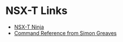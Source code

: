 # NSX-T Links
- [NSX-T Ninja](https://nsx.ninja/index.php/Main_Page)
- [Command Reference from Simon Greaves](https://www.simongreaves.co.uk/nsx-t-command-line-cheat-sheet/)
